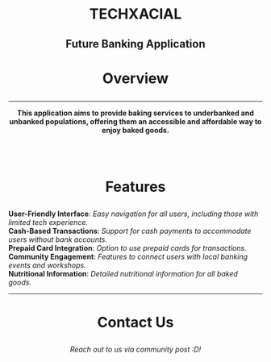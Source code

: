 # <p align="Center"> TECHXACIAL </p>
## <p align="Center"> Future Banking Application </p>

# <p align="Center"> Overview </p>
-----------------------------------------------------------------------------------------------------------------------------
<b> <p align="Center"> This application aims to provide baking services to underbanked and unbanked populations, offering them an accessible and affordable way to enjoy baked goods. </p></b> <br><br>

# <p align="Center"> Features </p>
<b>
User-Friendly Interface</b>: <i> Easy navigation for all users, including those with limited tech experience.</i>
<br>
<b>
Cash-Based Transactions</b>: <i> Support for cash payments to accommodate users without bank accounts. </i>
<br>
<b>
Prepaid Card Integration</b>: <i> Option to use prepaid cards for transactions. </i>
<br>
<b>
Community Engagement</b>: <i> Features to connect users with local banking events and workshops. </i>
<br>
<b>
Nutritional Information</b>: <i> Detailed nutritional information for all baked goods. </i>
<br>
</b>

-----------------------------------------------------------------------------------------------------------------------------

# <p align="Center"> Contact Us </p>
<p align="Center">
<i> Reach out to us via community post :D! </i>
</p>